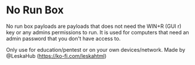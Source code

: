 # No Run Box
 No run box payloads are payloads that does not need the WIN+R (GUI r) key or any admins permissions to run. It is used for computers that need an admin password that you don't have access to.

 Only use for education/pentest or on your own devices/network.
 Made by @LeskaHub (https://ko-fi.com/leskahtml)
